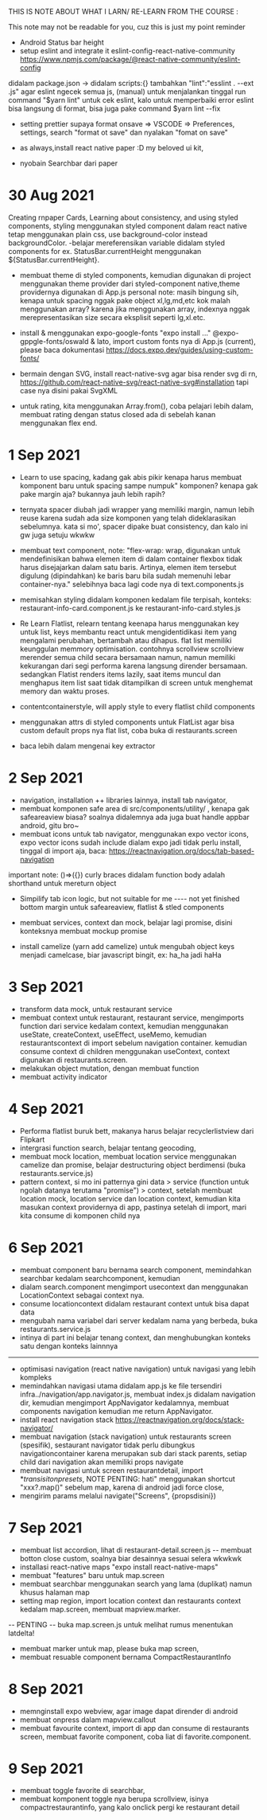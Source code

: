 THIS IS NOTE ABOUT WHAT I LARN/ RE-LEARN FROM THE COURSE :

This note may not be readable for you, cuz this is just my point reminder

- Android Status bar height
- setup eslint and integrate it eslint-config-react-native-community
  https://www.npmjs.com/package/@react-native-community/eslint-config

didalam package.json -> didalam scripts:{} tambahkan "lint":"esslint . --ext .js" agar eslint ngecek semua js,
(manual) untuk menjalankan tinggal run command "$yarn lint" untuk cek eslint, kalo untuk memperbaiki error eslint bisa langsung di format, bisa juga pake command $yarn lint --fix

- setting prettier supaya format onsave => VSCODE => Preferences, settings, search "format ot save" dan nyalakan "fomat on save"

- as always,install react native paper :D my beloved ui kit,
- nyobain Searchbar dari paper

# 30 Aug 2021

Creating rnpaper Cards, Learning about consistency, and using styled components, styling menggunakan styled component dalam react native tetap menggunakan plain css, use background-color instead backgroundColor.
-belajar mereferensikan variable didalam styled components for ex. StatusBar.currentHeight menggunakan ${StatusBar.currentHeight}.

- membuat theme di styled components, kemudian digunakan di project menggunakan theme provider dari styled-component native,theme providernya digunakan di App.js personal note: masih bingung sih, kenapa untuk spacing nggak pake object xl,lg,md,etc kok malah menggunakan array? karena jika menggunakan array, indexnya nggak merepresentasikan size secara eksplisit seperti lg,xl.etc.

- install & menggunakan expo-google-fonts "expo install ..." @expo-gppgle-fonts/oswald & lato, import custom fonts nya di App.js (current), please baca dokumentasi https://docs.expo.dev/guides/using-custom-fonts/

- bermain dengan SVG, install react-native-svg agar bisa render svg di rn, https://github.com/react-native-svg/react-native-svg#installation
  tapi case nya disini pakai SvgXML
- untuk rating, kita menggunakan Array.from(), coba pelajari lebih dalam, membuat rating dengan status closed ada di sebelah kanan menggunakan flex end.

# 1 Sep 2021

- Learn to use spacing, kadang gak abis pikir kenapa harus membuat komponent baru untuk spacing sampe numpuk" komponen? kenapa gak pake margin aja? bukannya jauh lebih rapih?
- ternyata spacer diubah jadi wrapper yang memiliki margin, namun lebih reuse karena sudah ada size komponen yang telah dideklarasikan sebelumnya.
  kata si mo', spacer dipake buat consistency, dan kalo ini gw juga setuju wkwkw

- membuat text component, note: "flex-wrap: wrap, digunakan untuk mendefinisikan bahwa elemen item di dalam container flexbox tidak harus disejajarkan dalam satu baris. Artinya, elemen item tersebut digulung (dipindahkan) ke baris baru bila sudah memenuhi lebar container-nya."
  selebihnya baca lagi code nya di text.components.js

- memisahkan styling didalam komponen kedalam file terpisah, konteks: restaurant-info-card.component.js ke restaurant-info-card.styles.js

- Re Learn Flatlist, relearn tentang keenapa harus menggunakan key untuk list, keys membantu react untuk mengidentidikasi item yang mengalami perubahan, bertambah atau dihapus.
  flat list memiliki keunggulan memmory optimisation. contohnya scrollview scrollview merender semua child secara bersamaan namun, namun memiliki kekurangan dari segi performa karena langsung dirender bersamaan. sedangkan Flatist renders items lazily, saat items muncul dan menghapus item list saat tidak ditampilkan di screen untuk menghemat memory dan waktu proses.
- contentcontainerstyle, will apply style to every flatlist child components
- menggunakan attrs di styled components untuk FlatList agar bisa custom default props nya flat list, coba buka di restaurants.screen
- baca lebih dalam mengenai key extractor

# 2 Sep 2021

- navigation, installation ++ libraries lainnya, install tab navigator,
- membuat komponen safe area di src/components/utility/ , kenapa gak safeareaview biasa? soalnya didalemnya ada juga buat handle appbar android, gitu bro~
- membuat icons untuk tab navigator, menggunakan expo vector icons, expo vector icons sudah include dialam expo jadi tidak perlu install, tinggal di import aja, baca: https://reactnavigation.org/docs/tab-based-navigation

important note: ()=>({}) curly braces didalam function body adalah shorthand untuk mereturn object

- Simpilify tab icon logic, but not suitable for me
  ---- not yet finished bottom margin untuk safeareaview, flatlist & stled components

- membuat services, context dan mock, belajar lagi promise, disini konteksnya membuat mockup promise

- install camelize (yarn add camelize) untuk mengubah object keys menjadi camelcase, biar javascript bingit, ex: ha_ha jadi haHa

# 3 Sep 2021

- transform data mock, untuk restaurant service
- membuat context untuk restaurant, restaurant service, mengimports function dari service kedalam context, kemudian menggunakan useState, createContext, useEffect, useMemo, kemudian restaurantscontext di import sebelum navigation container. kemudian consume context di children menggunakan useContext,
  context digunakan di restaurants.screen.
- melakukan object mutation, dengan membuat function
- membuat activity indicator

# 4 Sep 2021

- Performa flatlist buruk bett, makanya harus belajar recyclerlistview dari Flipkart
- intergrasi function search, belajar tentang geocoding,
- membuat mock location, membuat location service menggunakan camelize dan promise, belajar destructuring object berdimensi (buka restaurants.service.js)
- pattern context, si mo ini patternya gini data > service (function untuk ngolah datanya terutama "promise") > context, setelah membuat location mock, location service dan location context, kemudian kita masukan context providernya di app, pastinya setelah di import, mari kita consume di komponen child nya

# 6 Sep 2021

- membuat component baru bernama search component, memindahkan searchbar kedalam searchcomponent, kemudian
- dialam search.component mengimport usecontext dan menggunakan LocationContext sebagai context nya.
- consume locationcontext didalam restaurant context untuk bisa dapat data
- mengubah nama variabel dari server kedalam nama yang berbeda, buka restaurants.service.js
- intinya di part ini belajar tenang context, dan menghubungkan konteks satu dengan konteks lainnnya

---

- optimisasi navigation (react native navigation) untuk navigasi yang lebih kompleks
- memindahkan navigasi utama didalam app.js ke file tersendiri infra../navigation/app.navigator.js,
  membuat index.js didalam navigation dir, kemudian mengimport AppNavigator kedalamnya, membuat components navigation kemudian me return AppNavigator.
- install react navigation stack https://reactnavigation.org/docs/stack-navigator/
- membuat navigation (stack navigation) untuk restaurants screen (spesifik), sestaurant navigator tidak perlu dibungkus navigationcontainer karena merupakan sub dari stack parents, setiap child dari navigation akan memiliki props navigate
- membuat navigasi untuk screen restaurantdetail, import \*_transisitonpresets_, NOTE PENTING: hati" menggunakan shortcut "xxx?.map()" sebelum map, karena di android jadi force close,
- mengirim params melalui navigate("Screens", {propsdisini})

# 7 Sep 2021

- membuat list accordion, lihat di restaurant-detail.screen.js
  -- membuat botton close custom, soalnya biar desainnya sesuai selera wkwkwk
- installasi react-native maps "expo install react-native-maps"
- membuat "features" baru untuk map.screen
- membuat searchbar menggunakan search yang lama (duplikat) namun khusus halaman map
- setting map region, import location context dan restaurants context kedalam map.screen, membuat mapview.marker.

-- PENTING -- buka map.screen.js untuk melihat rumus menentukan latdelta!

- membuat marker untuk map, please buka map screen,
- membuat resuable component bernama CompactRestaurantInfo

# 8 Sep 2021

- memnginstall expo webview, agar image dapat dirender di android
- membuat onpress dalam mapview.callout
- membuat favourite context, import di app dan consume di restaurants screen, membuat favorite component, coba liat di favorite.component.

# 9 Sep 2021

- membuat toggle favorite di searchbar,
- membuat komponent toggle nya berupa scrollview, isinya compactrestaurantinfo, yang kalo onclick pergi ke restaurant detail
